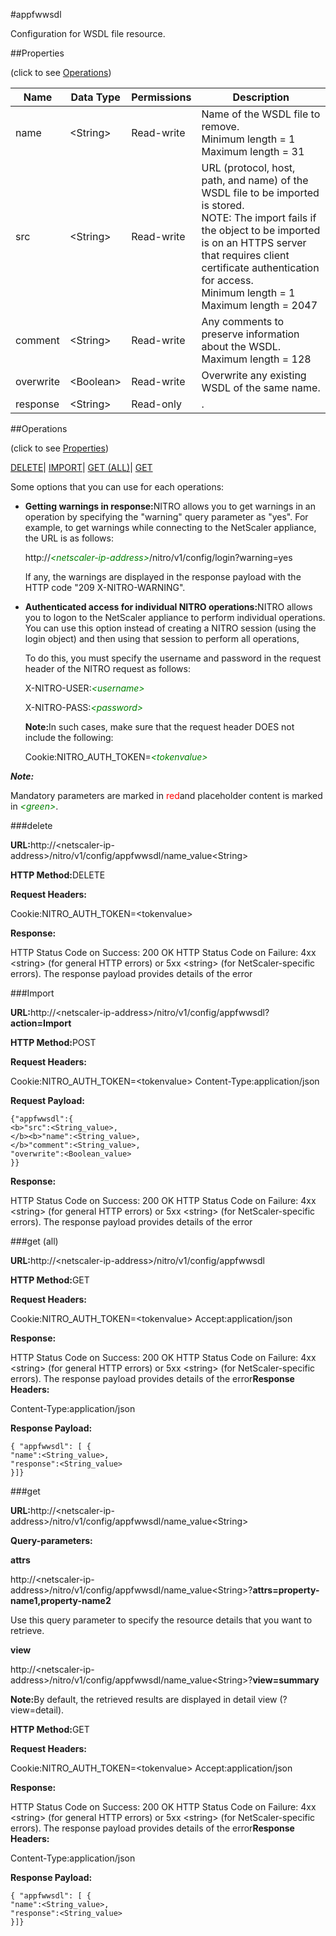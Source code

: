 #appfwwsdl

Configuration for WSDL file resource.


##Properties 
<span>(click to see [Operations](#opera))</span>


<table><thead><tr><th>Name</th><th>Data Type</th><th>Permissions</th><th>Description</th></tr></thead><tbody><tr><td>name</td><td>&lt;String></td><td>Read-write</td><td>Name of the WSDL file to remove.<br>Minimum length = 1<br>Maximum length = 31</td></tr><tr><td>src</td><td>&lt;String></td><td>Read-write</td><td>URL (protocol, host, path, and name) of the WSDL file to be imported is stored.<br>NOTE: The import fails if the object to be imported is on an HTTPS server that requires client certificate authentication for access.<br>Minimum length = 1<br>Maximum length = 2047</td></tr><tr><td>comment</td><td>&lt;String></td><td>Read-write</td><td>Any comments to preserve information about the WSDL.<br>Maximum length = 128</td></tr><tr><td>overwrite</td><td>&lt;Boolean></td><td>Read-write</td><td>Overwrite any existing WSDL of the same name.</td></tr><tr><td>response</td><td>&lt;String></td><td>Read-only</td><td>.</td></tr></tbody></table>
##Operations 
<span>(click to see [Properties](#prope))</span>


[DELETE](#d)| [IMPORT](#i)| [GET (ALL)](#ge)| [GET]()


Some options that you can use for each operations:
<ul><li><p><b>Getting warnings in response:</b>NITRO allows you to get warnings in an operation by specifying the "warning" query parameter as "yes". For example, to get warnings while connecting to the NetScaler appliance, the URL is as follows:</p><p>http://<span style="color:green;font-style:italic;">&lt;netscaler-ip-address&gt;</span>/nitro/v1/config/login?warning=yes</p><p>If any, the warnings are displayed in the response payload with the HTTP code "209 X-NITRO-WARNING".</p></li><li><p><b>Authenticated access for individual NITRO operations:</b>NITRO allows you to logon to the NetScaler appliance to perform individual operations. You can use this option instead of creating a NITRO session (using the login object) and then using that session to perform all operations,</p><p>To do this, you must specify the username and password in the request header of the NITRO request as follows:</p><p>X-NITRO-USER:<span style="color:green;font-style:italic;">&lt;username&gt;</span></p><p>X-NITRO-PASS:<span style="color:green;font-style:italic;">&lt;password&gt;</span></p><p><b>Note:</b>In such cases, make sure that the request header DOES not include the following:</p><p>Cookie:NITRO_AUTH_TOKEN=<span style="color:green;font-style:italic;">&lt;tokenvalue&gt;</span></p></li></ul>



***Note:*** 
Mandatory parameters are marked in <span style="color:#FF0000;">red</span>and placeholder content is marked in <span style="color:green;font-style:italic">&lt;green&gt;</span>.

###delete



<b>URL:</b>http://&lt;netscaler-ip-address&gt;/nitro/v1/config/appfwwsdl/name_value&lt;String&gt;
<b>HTTP Method:</b>DELETE
<b>Request Headers:</b>

Cookie:NITRO_AUTH_TOKEN=&lt;tokenvalue&gt;

<b>Response:</b>
HTTP Status Code on Success: 200 OKHTTP Status Code on Failure: 4xx &lt;string&gt; (for general HTTP errors) or 5xx &lt;string&gt; (for NetScaler-specific errors). The response payload provides details of the error


###Import



<b>URL:</b>http://&lt;netscaler-ip-address&gt;/nitro/v1/config/appfwwsdl?<b>action=Import</b>
<b>HTTP Method:</b>POST
<b>Request Headers:</b>

Cookie:NITRO_AUTH_TOKEN=&lt;tokenvalue&gt;Content-Type:application/json

<b>Request Payload: </b>```{"appfwwsdl":{<b>"src":<String_value>,</b><b>"name":<String_value>,</b>"comment":<String_value>,"overwrite":<Boolean_value>}}```
<b>Response:</b>
HTTP Status Code on Success: 200 OKHTTP Status Code on Failure: 4xx &lt;string&gt; (for general HTTP errors) or 5xx &lt;string&gt; (for NetScaler-specific errors). The response payload provides details of the error


###get (all)



<b>URL:</b>http://&lt;netscaler-ip-address&gt;/nitro/v1/config/appfwwsdl
<b>HTTP Method:</b>GET
<b>Request Headers:</b>

Cookie:NITRO_AUTH_TOKEN=&lt;tokenvalue&gt;Accept:application/json

<b>Response:</b>
HTTP Status Code on Success: 200 OKHTTP Status Code on Failure: 4xx &lt;string&gt; (for general HTTP errors) or 5xx &lt;string&gt; (for NetScaler-specific errors). The response payload provides details of the error<b>Response Headers:</b>

Content-Type:application/json

<b>Response Payload: </b>```{ "appfwwsdl": [ {"name":<String_value>,"response":<String_value>}]}```



###get



<b>URL:</b>http://&lt;netscaler-ip-address&gt;/nitro/v1/config/appfwwsdl/name_value&lt;String&gt;
<b>Query-parameters:</b>
<b>attrs</b>
http://&lt;netscaler-ip-address&gt;/nitro/v1/config/appfwwsdl/name_value&lt;String&gt;?<b>attrs=property-name1,property-name2</b>
Use this query parameter to specify the resource details that you want to retrieve.


<b>view</b>
http://&lt;netscaler-ip-address&gt;/nitro/v1/config/appfwwsdl/name_value&lt;String&gt;?<b>view=summary</b>
<b>Note:</b>By default, the retrieved results are displayed in detail view (?view=detail).



<b>HTTP Method:</b>GET
<b>Request Headers:</b>

Cookie:NITRO_AUTH_TOKEN=&lt;tokenvalue&gt;Accept:application/json

<b>Response:</b>
HTTP Status Code on Success: 200 OKHTTP Status Code on Failure: 4xx &lt;string&gt; (for general HTTP errors) or 5xx &lt;string&gt; (for NetScaler-specific errors). The response payload provides details of the error<b>Response Headers:</b>

Content-Type:application/json

<b>Response Payload: </b>```{ "appfwwsdl": [ {"name":<String_value>,"response":<String_value>}]}```



